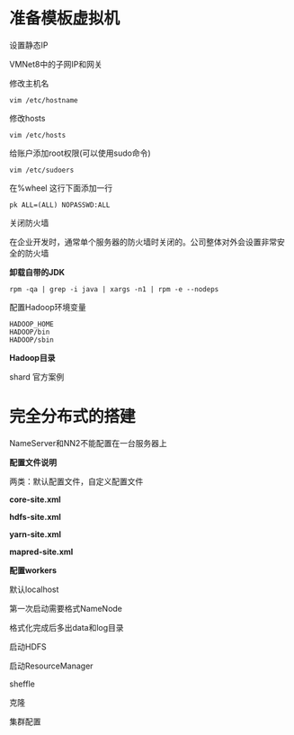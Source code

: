 # **准备模板虚拟机**



设置静态IP

VMNet8中的子网IP和网关



修改主机名

```
vim /etc/hostname
```

修改hosts

```
vim /etc/hosts
```

给账户添加root权限(可以使用sudo命令)

```
vim /etc/sudoers
```

 在%wheel 这行下面添加一行 

```
pk ALL=(ALL) NOPASSWD:ALL
```

关闭防火墙

在企业开发时，通常单个服务器的防火墙时关闭的。公司整体对外会设置非常安 全的防火墙 

**卸载自带的JDK**

```
rpm -qa | grep -i java | xargs -n1 | rpm -e --nodeps
```

配置Hadoop环境变量

```
HADOOP_HOME
HADOOP/bin
HADOOP/sbin
```

**Hadoop目录**

shard  官方案例



# 完全分布式的搭建



NameServer和NN2不能配置在一台服务器上



**配置文件说明**

两类：默认配置文件，自定义配置文件



**core-site.xml**



**hdfs-site.xml**



**yarn-site.xml**



**mapred-site.xml**



**配置workers**

默认localhost



第一次启动需要格式NameNode

格式化完成后多出data和log目录



启动HDFS



启动ResourceManager







sheffle



克隆

集群配置